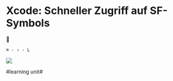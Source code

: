 # Xcode: Schneller Zugriff auf SF-Symbols
🚀

`⌘ - ⇧ - L`

![][image-1]


[image-1]:	assets/Bildschirmfoto%202023-12-02%20um%2012.02.15.png

#learning unit#